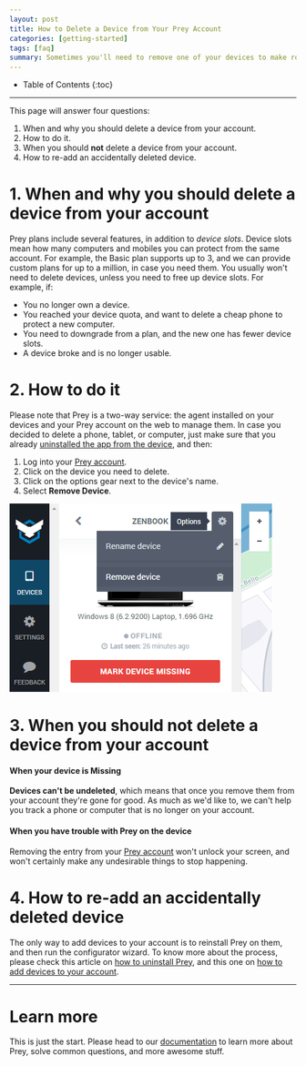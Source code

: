 ```yaml
---
layout: post
title: How to Delete a Device from Your Prey Account
categories: [getting-started]
tags: [faq]
summary: Sometimes you'll need to remove one of your devices to make room for new ones. This article will help you on that.
---
```

* Table of Contents
{:toc}
* * *

This page will answer four questions:

1. When and why you should delete a device from your account.
2. How to do it.
3. When you should **not** delete a device from your account.
4. How to re-add an accidentally deleted device.

# 1. When and why you should delete a device from your account

Prey plans include several features, in addition to *device slots*. Device slots mean how many computers and mobiles you can protect from the same account. For example, the Basic plan supports up to 3, and we can provide custom plans for up to a million, in case you need them. You usually won't need to delete devices, unless you need to free up device slots. For example, if:

- You no longer own a device.
- You reached your device quota, and want to delete a cheap phone to protect a new computer.
- You need to downgrade from a plan, and the new one has fewer device slots.
- A device broke and is no longer usable.

# 2. How to do it

Please note that Prey is a two-way service: the agent installed on your devices and your Prey account on the web to manage them. In case you decided to delete a phone, tablet, or computer, just make sure that you already [uninstalled the app from the device](uninstalling-prey.md), and then:

1. Log into your [Prey account][prey-account].
2. Click on the device you need to delete.
3. Click on the options gear next to the device's name.
4. Select **Remove Device**.

![Delete Devices](../_images/2015-05-07-adding-devices-to-your-prey-account-2.png)

# 3. When you should **not** delete a device from your account

#### When your device is Missing

**Devices can't be undeleted**, which means that once you remove them from your account they're gone for good. As much as we'd like to, we can't help you track a phone or computer that is no longer on your account.

#### When you have trouble with Prey on the device

Removing the entry from your [Prey account][prey-account] won't unlock your screen, and won't certainly make any undesirable things to stop happening.

# 4. How to re-add an accidentally deleted device

The only way to add devices to your account is to reinstall Prey on them, and then run the configurator wizard. To know more about the process, please check this article on [how to uninstall Prey](uninstalling-prey.md), and this one on [how to add devices to your account](adding-devices-to-your-prey-account.md).

*********************

# Learn more

This is just the start. Please head to our [documentation][support-home] to learn more about Prey, solve common questions, and more awesome stuff.

[support-home]: /help "Prey Support"
[prey-account]: https://panel.preyproject.com/ "Prey account"
[download]: https://preyproject.com/download "Download Prey"
[recoveries]: https://preyproject.com/blog/cat/recoveries "Prey recovery stories"
[recommended-settings]: # "Prey recommended settings"
[sign-up]: https://panel.preyproject.com/signup "Signup to Prey"
[appstore]: https://itunes.apple.com/app/id456755037 "Prey for iPhone, iPad, and iPod"
[google-play]: https://play.google.com/store/apps/details?id=com.prey "Prey for Android"
[contact-form]: # "Prey contact"
[plans]: https://preyproject.com/plans "Prey Pro"
[subscribe]: https://panel.preyproject.com/settings/account "Subscribe to Prey"
[business]: https://preyproject.com/business/ "Prey for Business"
[education]: https://preyproject.com/education/ "Prey for Education"
